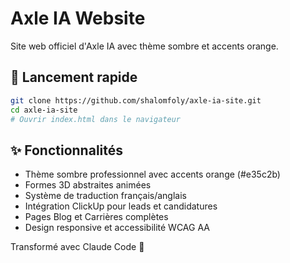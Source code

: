 # Axle IA Website

Site web officiel d'Axle IA avec thème sombre et accents orange.

## 🚀 Lancement rapide
```bash
git clone https://github.com/shalomfoly/axle-ia-site.git
cd axle-ia-site
# Ouvrir index.html dans le navigateur
```

## ✨ Fonctionnalités
- Thème sombre professionnel avec accents orange (#e35c2b)
- Formes 3D abstraites animées
- Système de traduction français/anglais
- Intégration ClickUp pour leads et candidatures
- Pages Blog et Carrières complètes
- Design responsive et accessibilité WCAG AA

Transformé avec Claude Code 🤖
